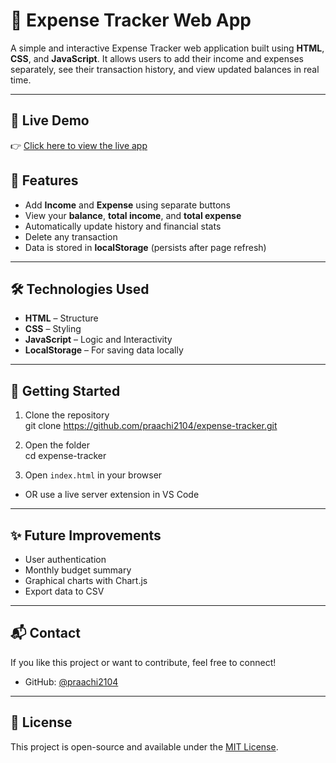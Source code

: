 # 💸 Expense Tracker Web App

A simple and interactive Expense Tracker web application built using **HTML**, **CSS**, and **JavaScript**. It allows users to add their income and expenses separately, see their transaction history, and view updated balances in real time.

---

## 🚀 Live Demo
👉 [Click here to view the live app](https://praachi2104.github.io/expense-tracker/)


## 🧠 Features

- Add **Income** and **Expense** using separate buttons
- View your **balance**, **total income**, and **total expense**
- Automatically update history and financial stats
- Delete any transaction
- Data is stored in **localStorage** (persists after page refresh)

---

## 🛠️ Technologies Used

- **HTML** – Structure
- **CSS** – Styling
- **JavaScript** – Logic and Interactivity
- **LocalStorage** – For saving data locally

---

## 🚀 Getting Started

1. Clone the repository  
git clone https://github.com/praachi2104/expense-tracker.git

2. Open the folder  
cd expense-tracker

3. Open `index.html` in your browser  
- OR use a live server extension in VS Code

---


## ✨ Future Improvements

- User authentication
- Monthly budget summary
- Graphical charts with Chart.js
- Export data to CSV

---

## 📬 Contact

If you like this project or want to contribute, feel free to connect!

- GitHub: [@praachi2104](https://github.com/praachi2104)

---

## 📃 License

This project is open-source and available under the [MIT License](LICENSE).
